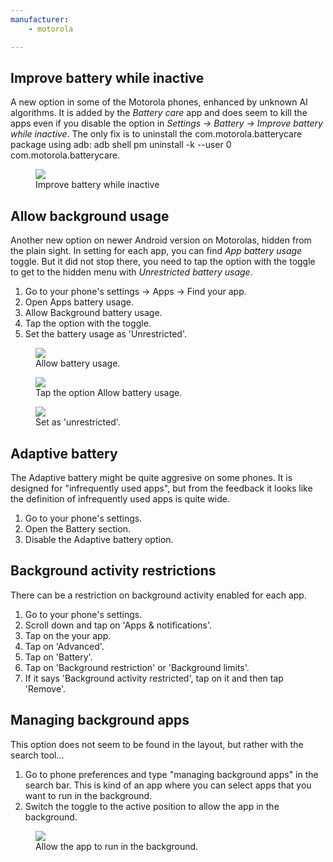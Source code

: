 ```yaml
---
manufacturer: 
    - motorola

---
```



## Improve battery while inactive

A new option in some of the Motorola phones, enhanced by unknown AI algorithms. It is added by the *Battery care* app and does seem to kill the apps even if you disable the option in _Settings -> Battery -> Improve battery while inactive_. The only fix is to uninstall the com.motorola.batterycare package using adb: adb shell pm uninstall -k --user 0 com.motorola.batterycare.

<div class="img-block">
  <figure>
    <img src="/assets/img/motorola/moto_AI_battery.png">
    <figcaption>Improve battery while inactive</figcaption>
  </figure>

</div>


## Allow background usage

Another new option on newer Android version on Motorolas, hidden from the plain sight. In setting for each app, you can find *App battery usage* toggle. But it did not stop there, you need to tap the option with the toggle to get to the hidden menu with *Unrestricted battery usage*.

1. Go to your phone's settings -> Apps -> Find your app.
2. Open Apps battery usage.
3. Allow Background battery usage.
4. Tap the option with the toggle.
5. Set the battery usage as 'Unrestricted'.

  <figure>
    <img src="/assets/img/motorola/moto_ai_per-app_1.png">
    <figcaption>Allow battery usage.</figcaption>
  </figure>

  <figure>
    <img src="/assets/img/motorola/moto_ai_per-app_2.png">
    <figcaption>Tap the option Allow battery usage.</figcaption>
  </figure>

  <figure>
    <img src="/assets/img/motorola/moto_ai_per-app_3.png">
    <figcaption>Set as 'unrestricted'.</figcaption>
  </figure>

</div>



## Adaptive battery

The Adaptive battery might be quite aggresive on some phones. It is designed for "infrequently used apps", but from the feedback it looks like the definition of infrequently used apps is quite wide.

1. Go to your phone's settings.
2. Open the Battery section.
3. Disable the Adaptive battery option.


## Background activity restrictions

There can be a restriction on background activity enabled for each app. 

1. Go to your phone's settings.
2. Scroll down and tap on 'Apps & notifications'.
3. Tap on the your app.
4. Tap on 'Advanced'.
5. Tap on 'Battery'.
6. Tap on 'Background restriction' or 'Background limits'.
7. If it says 'Background activity restricted', tap on it and then tap 'Remove'.

## Managing background apps

This option does not seem to be found in the layout, but rather with the search tool...

1. Go to phone preferences and type "managing background apps" in the search bar. This is kind of an app where you can select apps that you want to run in the background.
2. Switch the toggle to the active position to allow the app in the background.

<div class="img-block">
  <figure>
    <img src="/assets/img/motorola/moto_background_manager.jpg">
    <figcaption>Allow the app to run in the background.</figcaption>
  </figure>

</div>
